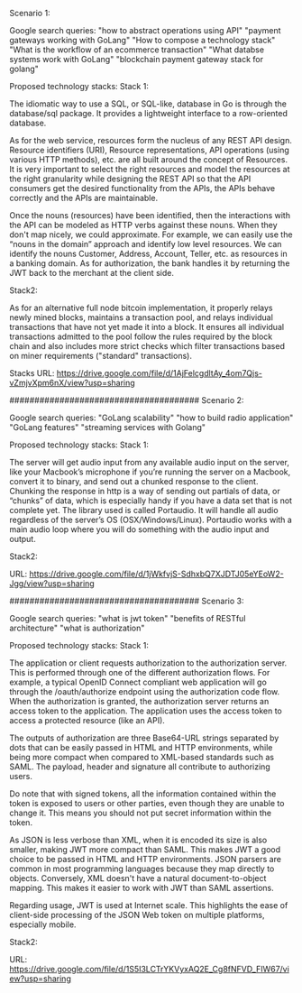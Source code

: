 Scenario 1:

Google search queries:
"how to abstract operations using API"
"payment gateways working with GoLang"
"How to compose a technology stack"
"What is the workflow of an ecommerce transaction"
"What databse systems work with GoLang"
"blockchain payment gateway stack for golang"

Proposed technology stacks:
Stack 1:

The idiomatic way to use a SQL, or SQL-like, database in Go is through the database/sql package. It provides a lightweight interface to a row-oriented database.

As for the web service, resources form the nucleus of any REST API design. Resource identifiers (URI), Resource representations, API operations (using various HTTP methods), etc. are all built around the concept of Resources. It is very important to select the right resources and model the resources at the right granularity while designing the REST API so that the API consumers get the desired functionality from the APIs, the APIs behave correctly and the APIs are maintainable.

Once the nouns (resources) have been identified, then the interactions with the API can be modeled as HTTP verbs against these nouns. When they don't map nicely, we could approximate. For example, we can easily use the “nouns in the domain” approach and identify low level resources. We can identify the nouns Customer, Address, Account, Teller, etc. as resources in a banking domain. As for authorization, the bank handles it by returning the JWT back to the merchant at the client side.

Stack2:

As for an alternative full node bitcoin implementation, it properly relays newly mined blocks, maintains a transaction pool, and relays individual transactions that have not yet made it into a block. It ensures all individual transactions admitted to the pool follow the rules required by the block chain and also includes more strict checks which filter transactions based on miner requirements ("standard" transactions).

Stacks URL: https://drive.google.com/file/d/1AjFelcgdltAy_4om7Qjs-vZmjvXpm6nX/view?usp=sharing

######################################
Scenario 2:

Google search queries:
"GoLang scalability"
"how to build radio application"
"GoLang features"
"streaming services with Golang"

Proposed technology stacks:
Stack 1:

The server will get audio input from any available audio input on the server, like your Macbook’s microphone if you’re running the server on a Macbook, convert it to binary, and send out a chunked response to the client. Chunking the response in http is a way of sending out partials of data, or “chunks” of data, which is especially handy if you have a data set that is not complete yet. The library used is called Portaudio. It will handle all audio regardless of the server’s OS (OSX/Windows/Linux). Portaudio works with a main audio loop where you will do something with the audio input and output.


Stack2:

URL: https://drive.google.com/file/d/1jWkfvjS-SdhxbQ7XJDTJ05eYEoW2-Jgg/view?usp=sharing

######################################
Scenario 3:

Google search queries:
"what is jwt token"
"benefits of RESTful architecture"
"what is authorization"

Proposed technology stacks:
Stack 1:

The application or client requests authorization to the authorization server. This is performed through one of the different authorization flows. For example, a typical OpenID Connect compliant web application will go through the /oauth/authorize endpoint using the authorization code flow.
When the authorization is granted, the authorization server returns an access token to the application.
The application uses the access token to access a protected resource (like an API).

The outputs of authorization are three Base64-URL strings separated by dots that can be easily passed in HTML and HTTP environments, while being more compact when compared to XML-based standards such as SAML. The payload, header and signature all contribute to authorizing users.

Do note that with signed tokens, all the information contained within the token is exposed to users or other parties, even though they are unable to change it. This means you should not put secret information within the token.

As JSON is less verbose than XML, when it is encoded its size is also smaller, making JWT more compact than SAML. This makes JWT a good choice to be passed in HTML and HTTP environments. JSON parsers are common in most programming languages because they map directly to objects. Conversely, XML doesn't have a natural document-to-object mapping. This makes it easier to work with JWT than SAML assertions.

Regarding usage, JWT is used at Internet scale. This highlights the ease of client-side processing of the JSON Web token on multiple platforms, especially mobile.


Stack2:

URL: https://drive.google.com/file/d/1S5I3LCTrYKVyxAQ2E_Cg8fNFVD_FIW67/view?usp=sharing
